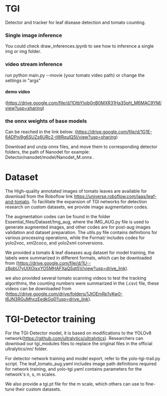 # TGI
Detector and tracker for leaf disease detection and tomato counting.
### Single image inference
You could check draw_inferences.ipynb to see how to inference a single img or img folder.
### video stream inference
run python main.py --movie {your tomato video path} or change the settings in "args"
#### demo video
(https://drive.google.com/file/d/1OtbYlxib0nB0MXR31Ha35pH_M6MAC9YM/view?usp=sharing)
### the onnx weights of base models
Can be reached in the link below:
(https://drive.google.com/file/d/1G1E-6ADPoj9g6SUZs6URc2-tWRqulQ5I/view?usp=sharing)

Download and unzip onnx files, and move them to corresponding detector folders, the path of Nanodet for example: Detector/nanodet/model/Nanodet_M.onnx .

# Dataset
The High-quality annotated images of tomato leaves are available for download from the Roboflow link https://universe.roboflow.com/jaas/leaf-and-tomato. To facilitate the expansion of TGI networks for detection research on custom datasets, we provide image augmentation codes.

The augmentation codes can be found in the folder Essential_files/Dataset/Img_aug, where the IMG_AUG.py file is used to generate augmented images, and other codes are for post-aug images validation and dataset preparation. The utils.py file contains definitions for various processing operations, while the Format/ includes codes for yolo2voc, xml2coco, and yolo2xml conversions.

We provided a tomato & leaf diseases aug dataset for model training, the labels were summarized in different formats, which can be downloaded from (https://drive.google.com/file/d/1U--z8pbU7yUIXOjxxYO5MHAFXaQSqt5V/view?usp=drive_link).

we also provided several tomato scanning videos to test the tracking algorithms, the counting numbers were summarized in the (.csv) file, these videos can be downloaded from (https://drive.google.com/drive/folders/1JtOEmRp1vKw0-I6JN3RGuMhxzEedkGq0?usp=drive_link).

# TGI-Detector training
For the TGI-Detector model, it is based on modifications to the YOLOv8 network(https://github.com/ultralytics/ultralytics). Researchers can download our tgi_modules files to replace the original files in the official ultralytics/nn/ folder.

For detector network training and model export, refer to the yolo-tgi-trail.py script. The leaf_tomato_aug.yaml includes image path definitions required for network training, and yolo-tgi.yaml contains parameters for the network's n, s, m scales.

We also provide a tgi.pt file for the m scale, which others can use to fine-tune their custom datasets. 

